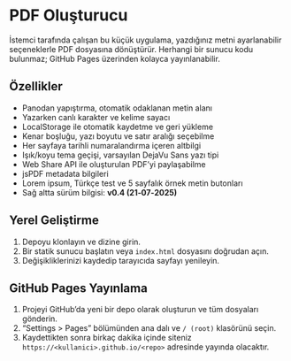 # PDF Oluşturucu

İstemci tarafında çalışan bu küçük uygulama, yazdığınız metni ayarlanabilir seçeneklerle PDF dosyasına dönüştürür. Herhangi bir sunucu kodu bulunmaz; GitHub Pages üzerinden kolayca yayınlanabilir.

## Özellikler
- Panodan yapıştırma, otomatik odaklanan metin alanı
- Yazarken canlı karakter ve kelime sayacı
- LocalStorage ile otomatik kaydetme ve geri yükleme
- Kenar boşluğu, yazı boyutu ve satır aralığı seçebilme
- Her sayfaya tarihli numaralandırma içeren altbilgi
- Işık/koyu tema geçişi, varsayılan DejaVu Sans yazı tipi
- Web Share API ile oluşturulan PDF’yi paylaşabilme
- jsPDF metadata bilgileri
- Lorem ipsum, Türkçe test ve 5 sayfalık örnek metin butonları
- Sağ altta sürüm bilgisi: **v0.4 (21‑07‑2025)**

## Yerel Geliştirme
1. Depoyu klonlayın ve dizine girin.
2. Bir statik sunucu başlatın veya `index.html` dosyasını doğrudan açın.
3. Değişikliklerinizi kaydedip tarayıcıda sayfayı yenileyin.

## GitHub Pages Yayınlama
1. Projeyi GitHub’da yeni bir depo olarak oluşturun ve tüm dosyaları gönderin.
2. “Settings > Pages” bölümünden ana dalı ve `/ (root)` klasörünü seçin.
3. Kaydettikten sonra birkaç dakika içinde siteniz `https://<kullanici>.github.io/<repo>` adresinde yayında olacaktır.
